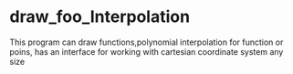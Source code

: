 # draw_foo_Interpolation
This program can draw functions,polynomial interpolation for function or poins, has an interface for working with сartesian coordinate system any size
